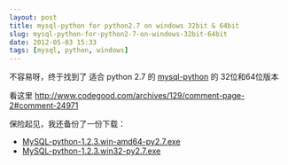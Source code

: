 ```yaml
---
layout: post
title: mysql-python for python2.7 on windows 32bit & 64bit
slug: mysql-python-for-python2-7-on-windows-32bit-64bit
date: 2012-05-03 15:33
tags: [mysql, python, windows]
---
```


不容易呀，终于找到了 适合 python 2.7 的 [mysql-python] 的 32位和64位版本

看这里 <http://www.codegood.com/archives/129/comment-page-2#comment-24971>

保险起见，我还备份了一份下载：

 - [MySQL-python-1.2.3.win-amd64-py2.7.exe][1]
 - [MySQL-python-1.2.3.win32-py2.7.exe][2]

[mysql-python]: http://mysql-python.sourceforge.net/
[1]: http://www.kuaipan.com.cn/file/id_1206417658743511.htm
[2]: http://www.kuaipan.com.cn/file/id_1206417658743512.htm

